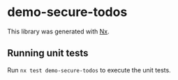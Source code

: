 # demo-secure-todos

This library was generated with [Nx](https://nx.dev).

## Running unit tests

Run `nx test demo-secure-todos` to execute the unit tests.
